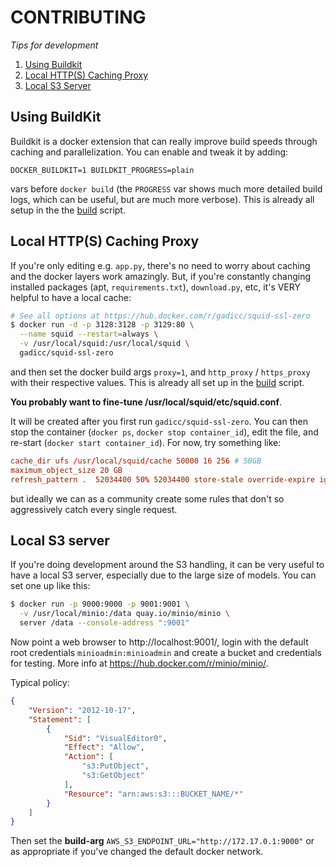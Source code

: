 # CONTRIBUTING

*Tips for development*

1. [Using Buildkit](#buildkit)
1. [Local HTTP(S) Caching Proxy](#caching)
1. [Local S3 Server](#local-s3-server)

<a name="buildkit"></a>
## Using BuildKit

Buildkit is a docker extension that can really improve build speeds through
caching and parallelization.  You can enable and tweak it by adding:

  `DOCKER_BUILDKIT=1 BUILDKIT_PROGRESS=plain`

vars before `docker build` (the `PROGRESS` var shows much more detailed
build logs, which can be useful, but are much more verbose).  This is
already all setup in the the [build](./build) script.

<a name="caching"></a>
## Local HTTP(S) Caching Proxy

If you're only editing e.g. `app.py`, there's no need to worry about caching
and the docker layers work amazingly.  But, if you're constantly changing
installed packages (apt, `requirements.txt`), `download.py`, etc, it's VERY
helpful to have a local cache:

```bash
# See all options at https://hub.docker.com/r/gadicc/squid-ssl-zero
$ docker run -d -p 3128:3128 -p 3129:80 \
  --name squid --restart=always \
  -v /usr/local/squid:/usr/local/squid \
  gadicc/squid-ssl-zero
```

and then set the docker build args `proxy=1`, and `http_proxy` / `https_proxy`
with their respective values.
This is already all set up in the [build](./build) script.

**You probably want to fine-tune /usr/local/squid/etc/squid.conf**.

It will be created after you first run `gadicc/squid-ssl-zero`.  You can then
stop the container (`docker ps`, `docker stop container_id`), edit the file,
and re-start (`docker start container_id`).  For now, try something like:

```conf
cache_dir ufs /usr/local/squid/cache 50000 16 256 # 50GB
maximum_object_size 20 GB
refresh_pattern .  52034400 50% 52034400 store-stale override-expire ignore-no-cache ignore-no-store ignore-private
```

but ideally we can as a community create some rules that don't so
aggressively catch every single request.

<a name="local-s3"></a>
## Local S3 server

If you're doing development around the S3 handling, it can be very useful to
have a local S3 server, especially due to the large size of models.  You
can set one up like this:

```bash
$ docker run -p 9000:9000 -p 9001:9001 \
  -v /usr/local/minio:/data quay.io/minio/minio \
  server /data --console-address ":9001"
```

Now point a web browser to http://localhost:9001/, login with the default
root credentials `minioadmin:minioadmin` and create a bucket and credentials
for testing.  More info at https://hub.docker.com/r/minio/minio/.

Typical policy:

```json
{
    "Version": "2012-10-17",
    "Statement": [
        {
            "Sid": "VisualEditor0",
            "Effect": "Allow",
            "Action": [
                "s3:PutObject",
                "s3:GetObject"
            ],
            "Resource": "arn:aws:s3:::BUCKET_NAME/*"
        }
    ]
}
```

Then set the **build-arg** `AWS_S3_ENDPOINT_URL="http://172.17.0.1:9000"`
or as appropriate if you've changed the default docker network.
